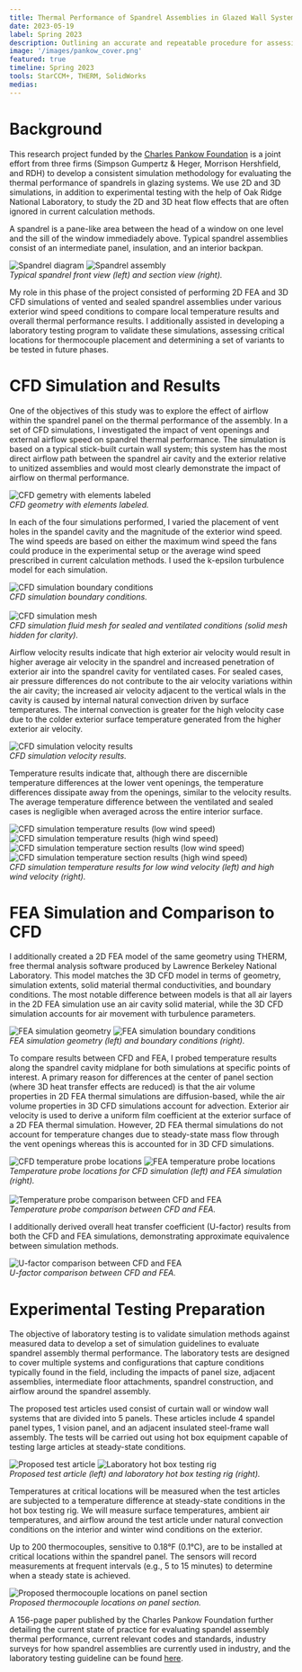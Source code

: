 ```yaml
---
title: Thermal Performance of Spandrel Assemblies in Glazed Wall Systems
date: 2023-05-19
label: Spring 2023
description: Outlining an accurate and repeatable procedure for assessing spandrel panel system thermal performance using steady-state FEA and CFD analyses
image: '/images/pankow_cover.png'
featured: true
timeline: Spring 2023
tools: StarCCM+, THERM, SolidWorks
medias:
---
```

# Background

This research project funded by the <a href="https://www.pankowfoundation.org/" target="_blank">Charles Pankow Foundation</a> is a joint effort from three firms (Simpson Gumpertz & Heger, Morrison Hershfield, and RDH) to develop a consistent simulation methodology for evaluating the thermal performance of spandrels in glazing systems. We use 2D and 3D simulations, in addition to experimental testing with the help of Oak Ridge National Laboratory, to study the 2D and 3D heat flow effects that are often ignored in current calculation methods.

A spandrel is a pane-like area between the head of a window on one level and the sill of the window immediadely above. Typical spandrel assemblies consist of an intermediate panel, insulation, and an interior backpan.

<div class="gallery-box">
  <div class="gallery_two">
    <img src="/images/pankow_spandrel_diagram.png" loading="lazy" alt="Spandrel diagram">
    <img src="/images/pankow_spandrel.png" loading="lazy" alt="Spandrel assembly">
  </div>
  <em>Typical spandrel front view (left) and section view (right).</em>
</div>

My role in this phase of the project consisted of performing 2D FEA and 3D CFD simulations of vented and sealed spandrel assemblies under various exterior wind speed conditions to compare local temperature results and overall thermal performance results. I additionally assisted in developing a laboratory testing program to validate these simulations, assessing critical locations for thermocouple placement and determining a set of variants to be tested in future phases.

# CFD Simulation and Results

One of the objectives of this study was to explore the effect of airflow within the spandrel panel on the thermal performance of the assembly. In a set of CFD simulations, I investigated the impact of vent openings and external airflow speed on spandrel thermal performance. The simulation is based on a typical stick-built curtain wall system; this system has the most direct airflow path between the spandrel air cavity and the exterior relative to unitized assemblies and would most clearly demonstrate the impact of airflow on thermal performance.

<div class="gallery-box">
  <div class="gallery_two">
    <img src="/images/pankow_cfd_geometry.png" loading="lazy" alt="CFD gemetry with elements labeled">
  </div>
  <em>CFD geometry with elements labeled.</em>
</div>

In each of the four simulations performed, I varied the placement of vent holes in the spandel cavity and the magnitude of the exterior wind speed. The wind speeds are based on either the maximum wind speed the fans could produce in the experimental setup or the average wind speed prescribed in current calculation methods. I used the k-epsilon turbulence model for each simulation.

<div class="gallery-box">
  <div class="gallery_two">
    <img src="/images/pankow_cfd_bcs.png" loading="lazy" alt="CFD simulation boundary conditions">
  </div>
  <em>CFD simulation boundary conditions.</em>
</div>

<br />

<div class="gallery-box">
  <div class="gallery_two">
    <img src="/images/pankow_cfd_mesh.png" loading="lazy" alt="CFD simulation mesh">
  </div>
  <em>CFD simulation fluid mesh for sealed and ventilated conditions (solid mesh hidden for clarity).</em>
</div>

Airflow velocity results indicate that high exterior air velocity would result in higher average air velocity in the spandrel and increased penetration of exterior air into the spandrel cavity for ventilated cases. For sealed cases, air pressure differences do not contribute to the air velocity variations within the air cavity; the increased air velocity adjacent to the vertical wlals in the cavity is caused by internal natural convection driven by surface temperatures. The internal convection is greater for the high velocity case due to the colder exterior surface temperature generated from the higher exterior air velocity.

<div class="gallery-box">
  <div class="gallery_two">
    <img src="/images/pankow_velocity.png" loading="lazy" alt="CFD simulation velocity results">
  </div>
  <em>CFD simulation velocity results.</em>
</div>

Temperature results indicate that, although there are discernible temperature differences at the lower vent openings, the temperature differences dissipate away from the openings, similar to the velocity results. The average temperature difference between the ventilated and sealed cases is negligible when averaged across the entire interior surface.

<div class="gallery-box">
  <div class="gallery_two">
    <img src="/images/pankow_backpan1.png" loading="lazy" alt="CFD simulation temperature results (low wind speed)">
    <img src="/images/pankow_backpan2.png" loading="lazy" alt="CFD simulation temperature results (high wind speed)">
    <img src="/images/pankow_section1.png" loading="lazy" alt="CFD simulation temperature section results (low wind speed)">
    <img src="/images/pankow_section2.png" loading="lazy" alt="CFD simulation temperature section results (high wind speed)">
  </div>
  <em>CFD simulation temperature results for low wind velocity (left) and high wind velocity (right).</em>
</div>

# FEA Simulation and Comparison to CFD

I additionally created a 2D FEA model of the same geometry using THERM, free thermal analysis software produced by Lawrence Berkeley National Laboratory. This model matches the 3D CFD model in terms of geometry, simulation extents, solid material thermal conductivities, and boundary conditions. The most notable difference between models is that all air layers in the 2D FEA simulation use an air cavity solid material, while the 3D CFD simulation accounts for air movement with turbulence parameters.

<div class="gallery-box">
  <div class="gallery_two">
    <img src="/images/pankow_therm_geometry.png" loading="lazy" alt="FEA simulation geometry">
    <img src="/images/pankow_therm_bcs.png" loading="lazy" alt="FEA simulation boundary conditions">
  </div>
  <em>FEA simulation geometry (left) and boundary conditions (right).</em>
</div>

To compare results between CFD and FEA, I probed temperature results along the spandrel cavity midplane for both simulations at specific points of interest. A primary reason for differences at the center of panel section (where 3D heat transfer effects are reduced) is that the air volume properties in 2D FEA thermal simulations are diffusion-based, while the air volume properties in 3D CFD simulations account for advection. Exterior air velocity is used to derive a uniform film coefficient at the exterior surface of a 2D FEA thermal simulation. However, 2D FEA thermal simulations do not account for temperature changes due to steady-state mass flow through the vent openings whereas this is accounted for in 3D CFD simulations.

<div class="gallery-box">
  <div class="gallery_two">
    <img src="/images/pankow_cfd_probes.png" loading="lazy" alt="CFD temperature probe locations">
    <img src="/images/pankow_therm_probes.png" loading="lazy" alt="FEA temperature probe locations">
  </div>
  <em>Temperature probe locations for CFD simulation (left) and FEA simulation (right).</em>
</div>

<br />

<div class="gallery-box">
  <div class="gallery_two">
    <img src="/images/pankow_probe_comparison.png" loading="lazy" alt="Temperature probe comparison between CFD and FEA">
  </div>
  <em>Temperature probe comparison between CFD and FEA.</em>
</div>

I additionally derived overall heat transfer coefficient (U-factor) results from both the CFD and FEA simulations, demonstrating approximate equivalence between simulation methods.

<div class="gallery-box">
  <div class="gallery_two">
    <img src="/images/pankow_factors.png" loading="lazy" alt="U-factor comparison between CFD and FEA">
  </div>
  <em>U-factor comparison between CFD and FEA.</em>
</div>

# Experimental Testing Preparation

The objective of laboratory testing is to validate simulation methods against measured data to develop a set of simulation guidelines to evaluate spandrel assembly thermal performance. The laboratory tests are designed to cover multiple systems and configurations that capture conditions typically found in the field, including the impacts of panel size, adjacent assemblies, intermediate floor attachments, spandrel construction, and airflow around the spandrel assembly.

The proposed test articles used consist of curtain wall or window wall systems that are divided into 5 panels. These articles include 4 spandel panel types, 1 vision panel, and an adjacent insulated steel-frame wall assembly. The tests will be carried out using hot box equipment capable of testing large articles at steady-state conditions.

<div class="gallery-box">
  <div class="gallery_two">
    <img src="/images/pankow_panel.png" loading="lazy" alt="Proposed test article">
    <img src="/images/pankow_hotbox.png" loading="lazy" alt="Laboratory hot box testing rig">
  </div>
  <em>Proposed test article (left) and laboratory hot box testing rig (right).</em>
</div>

Temperatures at critical locations will be measured when the test articles are subjected to a temperature difference at steady-state conditions in the hot box testing rig. We will measure surface temperatures, ambient air temperatures, and airflow around the test article under natural convection conditions on the interior and winter wind conditions on the exterior.

Up to 200 thermocouples, sensitive to 0.18°F (0.1°C), are to be installed at critical locations within the spandrel panel. The sensors will record measurements at frequent intervals (e.g., 5 to 15 minutes) to determine when a steady state is achieved.

<div class="gallery-box">
  <div class="gallery_two">
    <img src="/images/pankow_thermocouples.png" loading="lazy" alt="Proposed thermocouple locations on panel section">
  </div>
  <em>Proposed thermocouple locations on panel section.</em>
</div>

A 156-page paper published by the Charles Pankow Foundation further detailing the current state of practice for evaluating spandel assembly thermal performance, current relevant codes and standards, industry surveys for how spandrel assemblies are currently used in industry, and the laboratory testing guideline can be found <a href="https://www.pankowfoundation.org/site/assets/files/2320/04-22_thermal_performance_of_spandrel_assemblies_in_glazed_wall_systems-1.pdf" target="_blank">here</a>.
